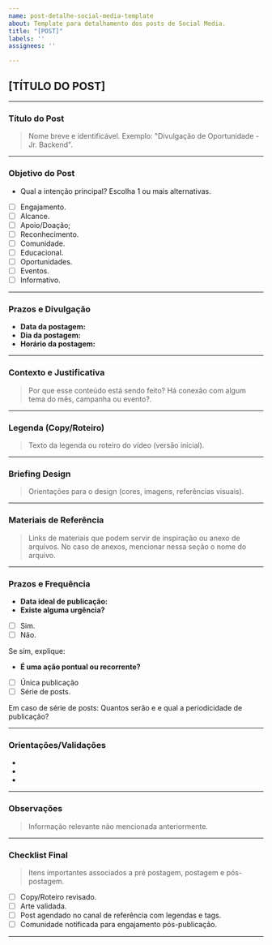 ```yaml
---
name: post-detalhe-social-media-template
about: Template para detalhamento dos posts de Social Media.
title: "[POST]"
labels: ''
assignees: ''

---
```


## [TÍTULO DO POST]

---

### Título do Post
> Nome breve e identificável. Exemplo: "Divulgação de Oportunidade - Jr. Backend".
________________________________________________________________________________________________________

### Objetivo do Post

* Qual a intenção principal? Escolha 1 ou mais alternativas.

- [ ] Engajamento.
- [ ] Alcance.
- [ ] Apoio/Doação;
- [ ] Reconhecimento.
- [ ] Comunidade.
- [ ] Educacional.
- [ ] Oportunidades.
- [ ] Eventos.
- [ ] Informativo.
________________________________________________________________________________________________________

### Prazos e Divulgação
- **Data da postagem:**
- **Dia da postagem:**
- **Horário da postagem:** 
________________________________________________________________________________________________________

### Contexto e Justificativa
> Por que esse conteúdo está sendo feito? Há conexão com algum tema do mês, campanha ou evento?.

________________________________________________________________________________________________________

### Legenda (Copy/Roteiro)
> Texto da legenda ou roteiro do vídeo (versão inicial).

________________________________________________________________________________________________________

### Briefing Design  
> Orientações para o design (cores, imagens, referências visuais).
________________________________________________________________________________________________________

### Materiais de Referência
> Links de materiais que podem servir de inspiração ou anexo de arquivos. No caso de anexos, mencionar nessa seção o nome do arquivo.
________________________________________________________________________________________________________

### Prazos e Frequência
- **Data ideal de publicação:**
- **Existe alguma urgência?**
- [ ] Sim.
- [ ] Não.

Se sim, explique:

- **É uma ação pontual ou recorrente?**
- [ ] Única publicação
- [ ] Série de posts.

Em caso de série de posts: Quantos serão e e qual a periodicidade de publicação?
________________________________________________________________________________________________________

### Orientações/Validações
-
-
-
________________________________________________________________________________________________________

### Observações
> Informação relevante não mencionada anteriormente.
________________________________________________________________________________________________________

### Checklist Final
> Itens importantes associados a pré postagem, postagem e pós-postagem.

- [ ] Copy/Roteiro revisado.
- [ ] Arte validada.
- [ ] Post agendado no canal de referência com legendas e tags.
- [ ] Comunidade notificada para engajamento pós-publicação.
________________________________________________________________________________________________________
